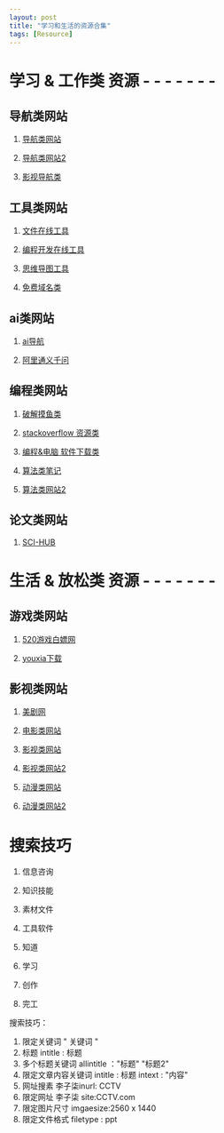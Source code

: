 ```yaml
---
layout: post
title: "学习和生活的资源合集"
tags: [Resource]
---
```


# 学习 & 工作类 资源 - - - - - - -

## 导航类网站

1. [导航类网站](https://www.hifast.cn/sites/2648.html)  

2. [导航类网站2](https://morething.top/sites/474.html)

3. [影视导航类](https://video.bqrdh.com/)

## 工具类网站

1. [文件在线工具](https://www.67tool.com/)
   
2. [编程开发在线工具](https://tool.lu/)
   
3. [思维导图工具](https://www.processon.com/diagrams)
   
4. [免费域名类](https://nic.ioflying.com/)
   
## ai类网站

1. [ai导航](https://ai.tboxn.com/)

2. [ 阿里通义千问](https://qianwen.aliyun.com/) 

## 编程类网站

1. [破解摸鱼类](https://www.52pojie.cn/)                            

2. [stackoverflow 资源类](https://stackoverflow.com/)

3. [编程&电脑 软件下载类](https://www.coolexe.com/)

4. [算法类笔记](https://zq99299.github.io/dsalg-tutorial/dsalg-java-hsp/)

5. [算法类网站2](https://programmercarl.com/)

## 论文类网站

1. [SCI-HUB](https://sci-hub.live/)

# 生活 & 放松类  资源   - - - - - - -

## 游戏类网站

1. [520游戏白嫖网](https://www.gamer520.com/)

2. [youxia下载](https://0day.ali213.net/)

## 影视类网站

1. [美剧网](https://meiyida01.com/)

2. [电影类网站](https://www.pk117.com/)

3. [影视类网站](https://www.wxtv.net/)

4. [影视类网站2](https://haoxi.vip/)

5. [动漫类网站](http://www.zzzfun.one/) 

6. [动漫类网站2](https://www.agedm.org/)

# 搜索技巧

1. 信息咨询
2. 知识技能
3. 素材文件
4. 工具软件

1. 知道
2. 学习
3. 创作
4. 完工



搜索技巧：

1. 限定关键词                   " 关键词  "
2. 标题                               intitle :  标题
3. 多个标题关键词            allintitle ："标题"  "标题2"
4. 限定文章内容关键词     intitle :    标题  intext : "内容"
5. 网址搜素                        李子柒inurl: CCTV
6. 限定网址                        李子柒  site:CCTV.com 
7. 限定图片尺寸                imgaesize:2560 x 1440
8. 限定文件格式                filetype :  ppt

